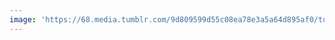 ```yaml
---
image: 'https://68.media.tumblr.com/9d809599d55c08ea78e3a5a64d895af0/tumblr_nn29f6F5xF1tbdx3so1_r1_1280.jpg'
---
```

